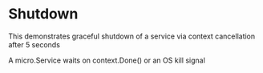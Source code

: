 # Shutdown

This demonstrates graceful shutdown of a service via context cancellation after 5 seconds

A micro.Service waits on context.Done() or an OS kill signal
